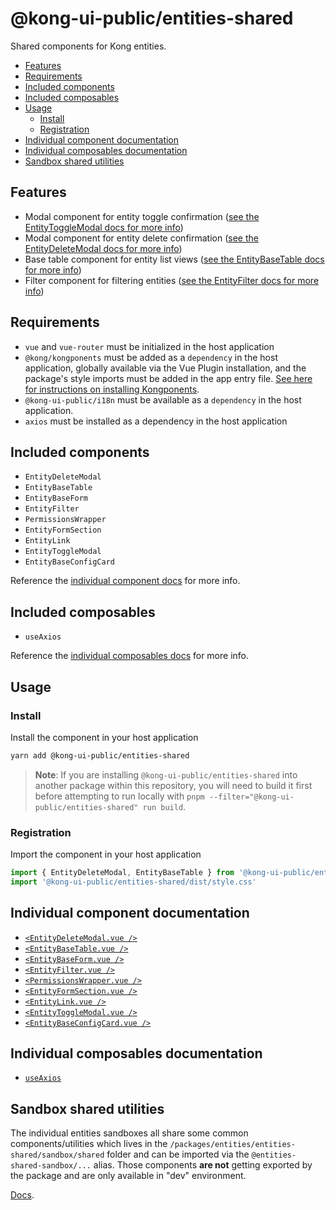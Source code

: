 # @kong-ui-public/entities-shared

Shared components for Kong entities.

- [Features](#features)
- [Requirements](#requirements)
- [Included components](#included-components)
- [Included composables](#included-composables)
- [Usage](#usage)
  - [Install](#install)
  - [Registration](#registration)
- [Individual component documentation](#individual-component-documentation)
- [Individual composables documentation](#individual-composables-documentation)
- [Sandbox shared utilities](#sandbox-shared-utilities)

## Features

- Modal component for entity toggle confirmation ([see the EntityToggleModal docs for more info](docs/entity-toggle-modal.md))
- Modal component for entity delete confirmation ([see the EntityDeleteModal docs for more info](docs/entity-delete-modal.md))
- Base table component for entity list views ([see the EntityBaseTable docs for more info](docs/entity-base-table.md))
- Filter component for filtering entities ([see the EntityFilter docs for more info](docs/entity-filter.md))

## Requirements

- `vue` and `vue-router` must be initialized in the host application
- `@kong/kongponents` must be added as a `dependency` in the host application, globally available via the Vue Plugin installation, and the package's style imports must be added in the app entry file. [See here for instructions on installing Kongponents](https://kongponents.konghq.com/#globally-install-all-kongponents).
- `@kong-ui-public/i18n` must be available as a `dependency` in the host application.
- `axios` must be installed as a dependency in the host application

## Included components

- `EntityDeleteModal`
- `EntityBaseTable`
- `EntityBaseForm`
- `EntityFilter`
- `PermissionsWrapper`
- `EntityFormSection`
- `EntityLink`
- `EntityToggleModal`
- `EntityBaseConfigCard`

Reference the [individual component docs](#individual-component-documentation) for more info.

## Included composables

- `useAxios`

Reference the [individual composables docs](#individual-composables-documentation) for more info.

## Usage

### Install

Install the component in your host application

```sh
yarn add @kong-ui-public/entities-shared
```

> **Note**: If you are installing `@kong-ui-public/entities-shared` into another package within this repository, you will need to build it first before attempting to run locally with `pnpm --filter="@kong-ui-public/entities-shared" run build`.

### Registration

Import the component in your host application

```ts
import { EntityDeleteModal, EntityBaseTable } from '@kong-ui-public/entities-shared'
import '@kong-ui-public/entities-shared/dist/style.css'
```

## Individual component documentation

- [`<EntityDeleteModal.vue />`](docs/entity-delete-modal.md)
- [`<EntityBaseTable.vue />`](docs/entity-base-table.md)
- [`<EntityBaseForm.vue />`](docs/entity-base-form.md)
- [`<EntityFilter.vue />`](docs/entity-filter.md)
- [`<PermissionsWrapper.vue />`](docs/permissions-wrapper.md)
- [`<EntityFormSection.vue />`](docs/entity-form-section.md)
- [`<EntityLink.vue />`](docs/entity-link.md)
- [`<EntityToggleModal.vue />`](docs/entity-toggle-modal.md)
- [`<EntityBaseConfigCard.vue />`](docs/entity-base-config-card.md)

## Individual composables documentation

- [`useAxios`](docs/use-axios.md)

## Sandbox shared utilities

The individual entities sandboxes all share some common components/utilities which lives in the `/packages/entities/entities-shared/sandbox/shared` folder and can be imported via the `@entities-shared-sandbox/...` alias. Those components **are not** getting exported by the package and are only available in "dev" environment.

[Docs](https://github.com/Kong/public-ui-components/blob/main/packages/entities/entities-shared/sandbox/shared/docs/sandbox-shared.md).
